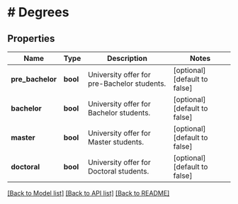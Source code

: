 # # Degrees

## Properties

Name | Type | Description | Notes
------------ | ------------- | ------------- | -------------
**pre_bachelor** | **bool** | University offer for pre-Bachelor students. | [optional] [default to false]
**bachelor** | **bool** | University offer for Bachelor students. | [optional] [default to false]
**master** | **bool** | University offer for Master students. | [optional] [default to false]
**doctoral** | **bool** | University offer for Doctoral students. | [optional] [default to false]

[[Back to Model list]](../../README.md#models) [[Back to API list]](../../README.md#endpoints) [[Back to README]](../../README.md)

